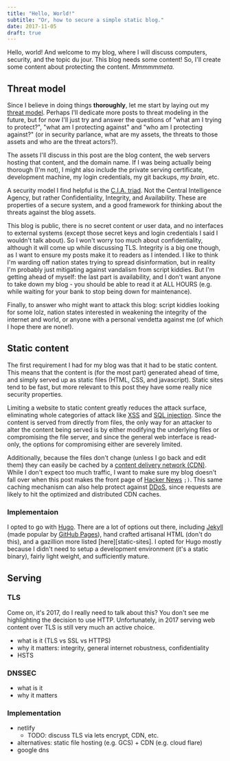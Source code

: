 ```yaml
---
title: "Hello, World!"
subtitle: "Or, how to secure a simple static blog."
date: 2017-11-05
draft: true
---
```


Hello, world! And welcome to my blog, where I will discuss computers, security, and the topic du
jour. This blog needs some content! So, I'll create some content about protecting the
content. _Mmmmmmeta._

<!--more-->

## Threat model

Since I believe in doing things **thoroughly**, let me start by laying out my [threat
model][]. Perhaps I'll dedicate more posts to threat modeling in the future, but for now
I'll just try and answer the questions of "what am I trying to protect?", "what am I protecting
against" and "who am I protecting against?" (or in security parlance, what are my assets, the
threats to those assets and who are the threat actors?).

The assets I'll discuss in this post are the blog content, the web servers hosting that content, and
the domain name. If I was being actually being thorough (I'm not), I might also include the private
serving certificate, development machine, my login credentials, my git backups, _my brain_, etc.

A security model I find helpful is the [C.I.A. triad][cia-triad]. Not the Central Intelligence
Agency, but rather Confidentiality, Integrity, and Availability. These are properties of a secure
system, and a good framework for thinking about the threats against the blog assets.

This blog is public, there is no secret content or user data, and no interfaces to external systems
(except those secret keys and login credentials I said I wouldn't talk about). So I won't worry too
much about confidentiality, although it will come up while discussing TLS. Integrity is a big one
though, as I want to ensure my posts make it to readers as I intended. I like to think I'm warding
off nation states trying to spread disinformation, but in reality I'm probably just mitigating
against vandalism from script kiddies. But I'm getting ahead of myself: the last part is
availability, and I don't want anyone to take down my blog - you should be able to read it at ALL
HOURS (e.g. while waiting for your bank to stop being down for maintenance).

Finally, to answer who might want to attack this blog: script kiddies looking for some lolz, nation
states interested in weakening the integrity of the internet and world, or anyone with a personal
vendetta against me (of which I hope there are none!).

## Static content

The first requirement I had for my blog was that it had to be static content. This means that the
content is (for the most part) generated ahead of time, and simply served up as static files (HTML,
CSS, and javascript). Static sites tend to be fast, but more relevant to this post they have some
really nice security properties.

Limiting a website to static content greatly reduces the attack surface, eliminating whole
categories of attack like [XSS][] and [SQL injection][sqli]. Since the content is served from directly from
files, the only way for an attacker to alter the content being served is by either modifying the
underlying files or compromising the file server, and since the general web interface is read-only,
the options for compromising either are severely limited.

Additionally, because the files don't change (unless I go back and edit them) they can easily be
cached by a [content delivery network (CDN)][cdn]. While I don't expect too much traffic, I want to
make sure my blog doesn't fall over when this post makes the front page of [Hacker
News](https://news.ycombinator.com/) `;)`. This same caching mechanism can also help protect against
[DDoS][ddos], since requests are likely to hit the optimized and distributed CDN caches.

### Implementaion

I opted to go with [Hugo][]. There are a lot of options out there, including [Jekyll][] (made
popular by [GitHub Pages][]), hand crafted artisanal HTML (don't do this), and a gazillion more
listed [here][static-sites]. I opted for Hugo mostly because I didn't need to setup a development
environment (it's a static binary), fairly light weight, and sufficiently mature.

## Serving

### TLS

Come on, it's 2017, do I really need to talk about this? You don't see me highlighting the decision
to use HTTP. Unfortunately, in 2017 serving web content over TLS is still very much an active
choice.

- what is it (TLS vs SSL vs HTTPS)
- why it matters: integrity, general internet robustness, confidentiality
- HSTS

### DNSSEC

- what is it
- why it matters

### Implementation

- netlify
  - TODO: discuss TLS via lets encrypt, CDN, etc.
- alternatives: static file hosting (e.g. GCS) + CDN (e.g. cloud flare)
- google dns

##


[threat model]: https://en.wikipedia.org/wiki/Threat_model
[cia-triad]: https://security.blogoverflow.com/2012/08/confidentiality-integrity-availability-the-three-components-of-the-cia-triad/
[cdn]: https://en.wikipedia.org/wiki/Content_delivery_network
[ddos]: https://en.wikipedia.org/wiki/Denial-of-service_attack#Distributed_DoS
[xss]: https://www.owasp.org/index.php/Cross-site_Scripting_(XSS)
[sqli]: https://www.owasp.org/index.php/SQL_Injection
[hugo]: https://gohugo.io/
[jekyll]: https://jekyllrb.com/
[github pages]: https://pages.github.com/
[staticgen]: https://www.staticgen.com/
